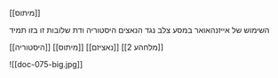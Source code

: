 [[מיתוס]]

השימוש של אייזנהאואר במסע צלב נגד הנאצים
היסטוריה ודת שלובות זו בזו תמיד

[[היסטוריה]]
[[מיתוס]]
[[נאציזם]]
[[מלחהע 2]]

![[doc-075-big.jpg]]